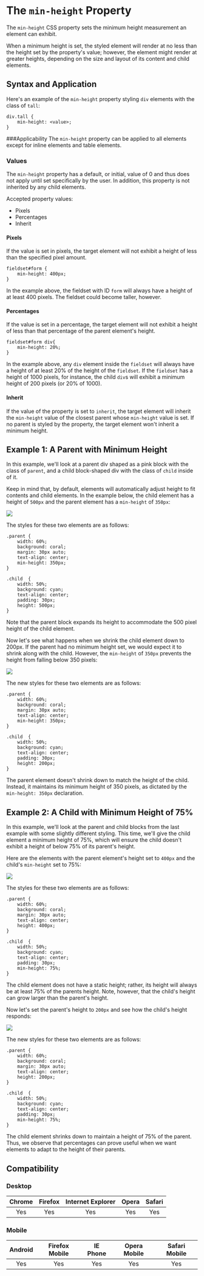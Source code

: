# The `min-height` Property

The `min-height` CSS property sets the minimum height measurement an element can exhibit.

When a minimum height is set, the styled element will render at no less than the height set by the property's value; however, the element might render at greater heights, depending on the size and layout of its content and child elements.

## Syntax and Application

Here's an example of the `min-height` property styling `div` elements with the class of `tall`:

```
div.tall {
    min-height: <value>;
}
```

###Applicability
The `min-height` property can be applied to all elements except for inline elements and table elements.

### Values

The `min-height` property has a default, or initial, value of 0 and thus does not apply until set specifically by the user. In addition, this property is not inherited by any child elements.

Accepted property values:

* Pixels
* Percentages
* Inherit

#### Pixels

If the value is set in pixels, the target element will not exhibit a height of less than the specified pixel amount.

```
fieldset#form {
    min-height: 400px;
}
```

In the example above, the fieldset with ID `form` will always have a height of at least 400 pixels. The fieldset could become taller, however.

#### Percentages

If the value is set in a percentage, the target element will not exhibit a height of less than that percentage of the parent element's height.

```
fieldset#form div{
    min-height: 20%;
}
```

In the example above, any `div` element inside the `fieldset` will always have a height of at least 20% of the height of the `fieldset`. If the `fieldset` has a height of 1000 pixels, for instance, the child `div`s will exhibit a minimum height of 200 pixels (or 20% of 1000).

#### Inherit

If the value of the property is set to `inherit`, the target element will inherit the `min-height` value of the closest parent whose `min-height` value is set. If no parent is styled by the property, the target element won't inherit a minimum height.

## Example 1: A Parent with Minimum Height

In this example, we'll look at a parent div shaped as a pink block with the class of `parent`, and a child block-shaped div with the class of `child` inside of it.

Keep in mind that, by default, elements will automatically adjust height to fit contents and child elements. In the example below, the child element has a height of `500px` and the parent element has a `min-height` of `350px`:

![](./images/example_1_big.png)

The styles for these two elements are as follows:

```
.parent {
    width: 60%;
    background: coral;
    margin: 30px auto;
    text-align: center;
    min-height: 350px;
}

.child  {
    width: 50%;
    background: cyan;
    text-align: center;
    padding: 30px;
    height: 500px;
}
```


Note that the parent block expands its height to accommodate the 500 pixel height of the child element.

Now let's see what happens when we shrink the child element down to 200px. If the parent had no minimum height set, we would expect it to shrink along with the child.  However, the `min-height` of `350px` prevents the height from falling below 350 pixels:

![](./images/example_1_small.png)

The new styles for these two elements are as follows:

```
.parent {
    width: 60%;
    background: coral;
    margin: 30px auto;
    text-align: center;
    min-height: 350px;
}

.child  {
    width: 50%;
    background: cyan;
    text-align: center;
    padding: 30px;
    height: 200px;
}
```


The parent element doesn't shrink down to match the height of the child. Instead, it maintains its minimum height of 350 pixels, as dictated by the `min-height: 350px` declaration.

## Example 2: A Child with Minimum Height of 75%

In this example, we'll look at the parent and child blocks from the last example with some slightly different styling. This time, we'll give the child element a minimum height of 75%, which will ensure the child doesn't exhibit a height of below 75% of its parent's height.

Here are the elements with the parent element's height set to `400px` and the child's `min-height` set to 75%:

![](./images/example_2_big.png)

The styles for these two elements are as follows:

```
.parent {
    width: 60%;
    background: coral;
    margin: 30px auto;
    text-align: center;
    height: 400px;
}

.child  {
    width: 50%;
    background: cyan;
    text-align: center;
    padding: 30px;
    min-height: 75%;
}
```


The child element does not have a static height; rather, its height will always be at least 75% of the parents height. Note, however, that the child's height can grow larger than the parent's height.

Now let's set the parent's height to `200px` and see how the child's height responds:

![](./images/example_2_small.png)

The new styles for these two elements are as follows:

```
.parent {
    width: 60%;
    background: coral;
    margin: 30px auto;
    text-align: center;
    height: 200px;
}

.child  {
    width: 50%;
    background: cyan;
    text-align: center;
    padding: 30px;
    min-height: 75%;
}
```


The child element shrinks down to maintain a height of 75% of the parent. Thus, we observe that percentages can prove useful when we want elements to adapt to the height of their parents.

## Compatibility

### Desktop

| Chrome  | Firefox | Internet Explorer | Opera | Safari |
|:-------:|:-------:|:-----------------:|:-----:|:------:|
|   Yes  |   Yes   |       Yes         |  Yes  |  Yes   |

### Mobile

| Android  | Firefox Mobile | IE Phone | Opera Mobile | Safari Mobile |
|:--------:|:--------------:|:--------:|:------------:|:-------------:|
|    Yes   |        Yes     |   Yes    |      Yes     |      Yes      |
